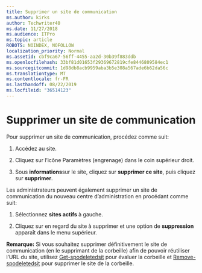 ```yaml
---
title: Supprimer un site de communication
ms.author: kirks
author: Techwriter40
ms.date: 11/27/2018
ms.audience: ITPro
ms.topic: article
ROBOTS: NOINDEX, NOFOLLOW
localization_priority: Normal
ms.assetid: cbf9ca67-56ff-4455-aa2d-30b39f883ddb
ms.openlocfilehash: 33bf81d01653f29369672819cfe8446809584ec1
ms.sourcegitcommit: 1d98db8acb9959aba3b5e308a567ade6b62da56c
ms.translationtype: MT
ms.contentlocale: fr-FR
ms.lasthandoff: 08/22/2019
ms.locfileid: "36514123"
---
```

# <a name="delete-a-communication-site"></a>Supprimer un site de communication

Pour supprimer un site de communication, procédez comme suit: 
  
1. Accédez au site. 
  
2. Cliquez sur l’icône Paramètres (engrenage) dans le coin supérieur droit. 
  
3. Sous **informations**sur le site, cliquez sur **supprimer ce site**, puis cliquez sur **supprimer**. 
  
Les administrateurs peuvent également supprimer un site de communication du nouveau centre d’administration en procédant comme suit: 
  
1. Sélectionnez **sites actifs** à gauche. 
  
2. Cliquez sur en regard du site à supprimer et une option de **suppression** apparaît dans le menu supérieur. 
  
 **Remarque:** Si vous souhaitez supprimer définitivement le site de communication (en le supprimant de la corbeille) afin de pouvoir réutiliser l’URL du site, utilisez [Get-spodeletedsit](https://aka.ms/Get-SPODeletedSite) pour évaluer la corbeille et [Remove-spodeletedsit](https://aka.ms/Remove-SPODeletedSite) pour supprimer le site de la corbeille. 
  

